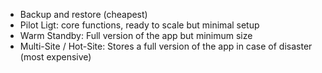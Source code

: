 - Backup and restore (cheapest)
- Pilot Ligt: core functions, ready to scale but minimal setup
- Warm Standby: Full version of the app but minimum size
- Multi-Site / Hot-Site: Stores a full version of the app in case of disaster (most expensive)